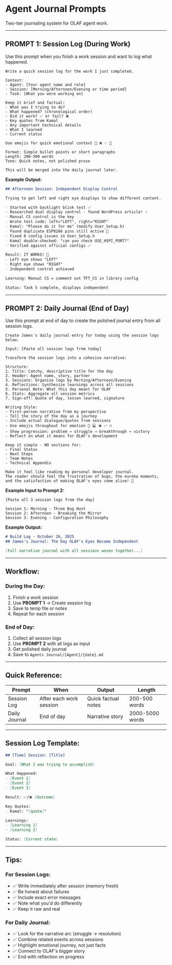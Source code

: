 # Agent Journal Prompts

Two-tier journaling system for OLAF agent work.

---

## **PROMPT 1: Session Log (During Work)**

Use this prompt when you finish a work session and want to log what happened.

```
Write a quick session log for the work I just completed.

Context:
- Agent: [Your agent name and role]
- Session: [Morning/Afternoon/Evening or time period]
- Task: [What you were working on]

Keep it brief and factual:
- What was I trying to do?
- What happened? (chronological order)
- Did it work? ✅ or fail? ❌
- Key quotes from Kamal
- Any important technical details
- What I learned
- Current status

Use emojis for quick emotional context 🎉 ❌ 💡 🐛

Format: Simple bullet points or short paragraphs
Length: 200-500 words
Tone: Quick notes, not polished prose

This will be merged into the daily journal later.
```

**Example Output:**
```markdown
## Afternoon Session: Independent Display Control

Trying to get left and right eye displays to show different content.

- Started with backlight blink test ✅
- Researched dual display control - found WordPress article! 💡
- Manual CS control is the key
- Wrote test code: left="LEFT", right="RIGHT"
- Kamal: "Please do it for me" (modify User_Setup.h)
- Found duplicate ESP8266 pins still active 🐛
- Fixed 8 config issues in User_Setup.h
- Kamal double-checked: "can you check USE_HSPI_PORT?"
- Verified against official configs ✅

Result: IT WORKS! 🎉
- Left eye shows "LEFT"
- Right eye shows "RIGHT"
- Independent control achieved

Learning: Manual CS = comment out TFT_CS in library config

Status: Task 5 complete, displays independent
```

---

## **PROMPT 2: Daily Journal (End of Day)**

Use this prompt at end of day to create the polished journal entry from all session logs.

```
Create James's daily journal entry for today using the session logs below.

Input: [Paste all session logs from today]

Transform the session logs into a cohesive narrative:

Structure:
1. Title: Catchy, descriptive title for the day
2. Header: Agent name, story, partner
3. Sessions: Organize logs by Morning/Afternoon/Evening
4. Reflections: Synthesize learnings across all sessions
5. Personal Note: What this day meant for OLAF
6. Stats: Aggregate all session metrics
7. Sign-off: Quote of day, lesson learned, signature

Writing Style:
- First-person narrative from my perspective
- Tell the story of the day as a journey
- Include actual dialogue/quotes from sessions
- Use emojis throughout for emotion 🎉 💻 ❌ ✅ 🔥
- Show progression: problem → struggle → breakthrough → victory
- Reflect on what it means for OLAF's development

Keep it simple - NO sections for:
- Final Status
- Next Steps
- Team Notes
- Technical Appendix

Make it feel like reading my personal developer journal.
The reader should feel the frustration of bugs, the eureka moments,
and the satisfaction of making OLAF's eyes come alive! 🚀
```

**Example Input to Prompt 2:**
```
[Paste all 3 session logs from the day]

Session 1: Morning - Three Bug Hunt
Session 2: Afternoon - Breaking the Mirror
Session 3: Evening - Configuration Philosophy
```

**Example Output:**
```markdown
# Build Log - October 26, 2025
## James's Journal: The Day OLAF's Eyes Became Independent

[Full narrative journal with all sessions woven together...]
```

---

## **Workflow:**

### During the Day:
1. Finish a work session
2. Use **PROMPT 1** → Create session log
3. Save to temp file or notes
4. Repeat for each session

### End of Day:
1. Collect all session logs
2. Use **PROMPT 2** with all logs as input
3. Get polished daily journal
4. Save to `Agents Journal/[Agent]/{date}.md`

---

## **Quick Reference:**

| Prompt | When | Output | Length |
|--------|------|--------|--------|
| Session Log | After each work session | Quick factual notes | 200-500 words |
| Daily Journal | End of day | Narrative story | 2000-5000 words |

---

## **Session Log Template:**

```markdown
## [Time] Session: [Title]

Goal: [What I was trying to accomplish]

What Happened:
- [Event 1]
- [Event 2]
- [Event 3]

Result: ✅/❌ [Outcome]

Key Quotes:
- Kamal: "[quote]"

Learnings:
- [Learning 1]
- [Learning 2]

Status: [Current state]
```

---

## **Tips:**

### For Session Logs:
- ✅ Write immediately after session (memory fresh)
- ✅ Be honest about failures
- ✅ Include exact error messages
- ✅ Note what you'd do differently
- ✅ Keep it raw and real

### For Daily Journal:
- ✅ Look for the narrative arc (struggle → resolution)
- ✅ Combine related events across sessions
- ✅ Highlight emotional journey, not just facts
- ✅ Connect to OLAF's bigger story
- ✅ End with reflection on progress
